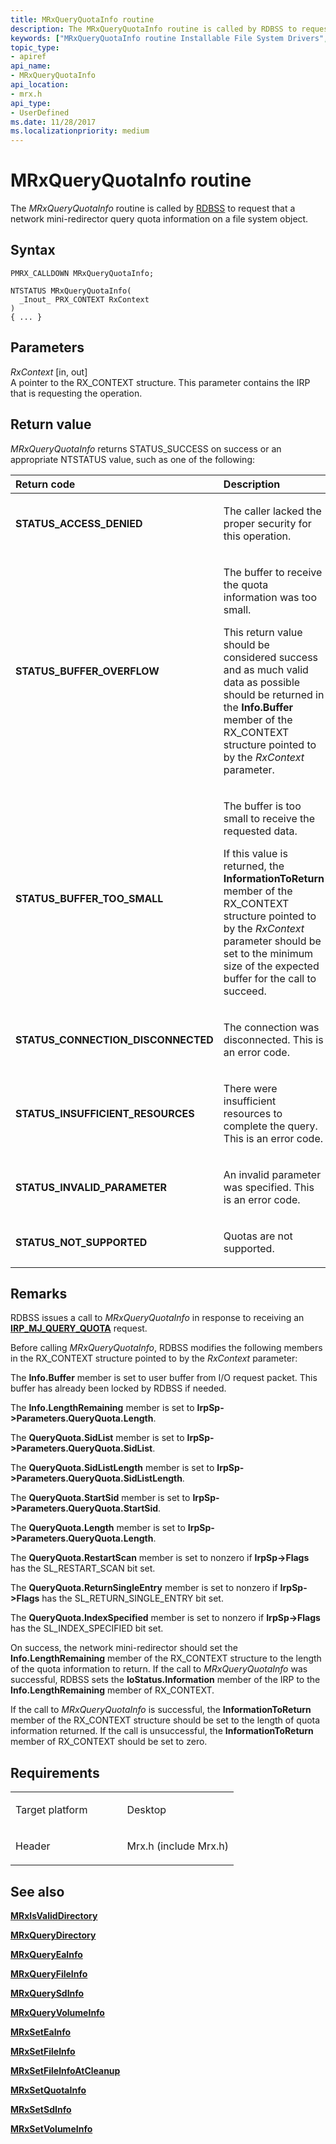 ```yaml
---
title: MRxQueryQuotaInfo routine
description: The MRxQueryQuotaInfo routine is called by RDBSS to request that a network mini-redirector query quota information on a file system object.
keywords: ["MRxQueryQuotaInfo routine Installable File System Drivers", "PMRX_CALLDOWN"]
topic_type:
- apiref
api_name:
- MRxQueryQuotaInfo
api_location:
- mrx.h
api_type:
- UserDefined
ms.date: 11/28/2017
ms.localizationpriority: medium
---
```


# MRxQueryQuotaInfo routine


The *MRxQueryQuotaInfo* routine is called by [RDBSS](./the-rdbss-driver-and-library.md) to request that a network mini-redirector query quota information on a file system object.

Syntax
------

```ManagedCPlusPlus
PMRX_CALLDOWN MRxQueryQuotaInfo;

NTSTATUS MRxQueryQuotaInfo(
  _Inout_ PRX_CONTEXT RxContext
)
{ ... }
```

Parameters
----------

*RxContext* \[in, out\]  
A pointer to the RX\_CONTEXT structure. This parameter contains the IRP that is requesting the operation.

Return value
------------

*MRxQueryQuotaInfo* returns STATUS\_SUCCESS on success or an appropriate NTSTATUS value, such as one of the following:

<table>
<colgroup>
<col width="50%" />
<col width="50%" />
</colgroup>
<thead>
<tr class="header">
<th align="left">Return code</th>
<th align="left">Description</th>
</tr>
</thead>
<tbody>
<tr class="odd">
<td align="left"><strong>STATUS_ACCESS_DENIED</strong></td>
<td align="left"><p>The caller lacked the proper security for this operation.</p></td>
</tr>
<tr class="even">
<td align="left"><strong>STATUS_BUFFER_OVERFLOW</strong></td>
<td align="left"><p>The buffer to receive the quota information was too small.</p>
<p>This return value should be considered success and as much valid data as possible should be returned in the <strong>Info.Buffer</strong> member of the RX_CONTEXT structure pointed to by the <em>RxContext</em> parameter.</p></td>
</tr>
<tr class="odd">
<td align="left"><strong>STATUS_BUFFER_TOO_SMALL</strong></td>
<td align="left"><p>The buffer is too small to receive the requested data.</p>
<p>If this value is returned, the <strong>InformationToReturn</strong> member of the RX_CONTEXT structure pointed to by the <em>RxContext</em> parameter should be set to the minimum size of the expected buffer for the call to succeed.</p></td>
</tr>
<tr class="even">
<td align="left"><strong>STATUS_CONNECTION_DISCONNECTED</strong></td>
<td align="left"><p>The connection was disconnected. This is an error code.</p></td>
</tr>
<tr class="odd">
<td align="left"><strong>STATUS_INSUFFICIENT_RESOURCES</strong></td>
<td align="left"><p>There were insufficient resources to complete the query. This is an error code.</p></td>
</tr>
<tr class="even">
<td align="left"><strong>STATUS_INVALID_PARAMETER</strong></td>
<td align="left"><p>An invalid parameter was specified. This is an error code.</p></td>
</tr>
<tr class="odd">
<td align="left"><strong>STATUS_NOT_SUPPORTED</strong></td>
<td align="left"><p>Quotas are not supported.</p></td>
</tr>
</tbody>
</table>

 

Remarks
-------

RDBSS issues a call to *MRxQueryQuotaInfo* in response to receiving an [**IRP\_MJ\_QUERY\_QUOTA**](irp-mj-query-quota.md) request.

Before calling *MRxQueryQuotaInfo*, RDBSS modifies the following members in the RX\_CONTEXT structure pointed to by the *RxContext* parameter:

The **Info.Buffer** member is set to user buffer from I/O request packet. This buffer has already been locked by RDBSS if needed.

The **Info.LengthRemaining** member is set to **IrpSp-&gt;Parameters.QueryQuota.Length**.

The **QueryQuota.SidList** member is set to **IrpSp-&gt;Parameters.QueryQuota.SidList**.

The **QueryQuota.SidListLength** member is set to **IrpSp-&gt;Parameters.QueryQuota.SidListLength**.

The **QueryQuota.StartSid** member is set to **IrpSp-&gt;Parameters.QueryQuota.StartSid**.

The **QueryQuota.Length** member is set to **IrpSp-&gt;Parameters.QueryQuota.Length**.

The **QueryQuota.RestartScan** member is set to nonzero if **IrpSp-&gt;Flags** has the SL\_RESTART\_SCAN bit set.

The **QueryQuota.ReturnSingleEntry** member is set to nonzero if **IrpSp-&gt;Flags** has the SL\_RETURN\_SINGLE\_ENTRY bit set.

The **QueryQuota.IndexSpecified** member is set to nonzero if **IrpSp-&gt;Flags** has the SL\_INDEX\_SPECIFIED bit set.

On success, the network mini-redirector should set the **Info.LengthRemaining** member of the RX\_CONTEXT structure to the length of the quota information to return. If the call to *MRxQueryQuotaInfo* was successful, RDBSS sets the **IoStatus.Information** member of the IRP to the **Info.LengthRemaining** member of RX\_CONTEXT.

If the call to *MRxQueryQuotaInfo* is successful, the **InformationToReturn** member of the RX\_CONTEXT structure should be set to the length of quota information returned. If the call is unsuccessful, the **InformationToReturn** member of RX\_CONTEXT should be set to zero.

Requirements
------------

<table>
<colgroup>
<col width="50%" />
<col width="50%" />
</colgroup>
<tbody>
<tr class="odd">
<td align="left"><p>Target platform</p></td>
<td align="left">Desktop</td>
</tr>
<tr class="even">
<td align="left"><p>Header</p></td>
<td align="left">Mrx.h (include Mrx.h)</td>
</tr>
</tbody>
</table>

## See also


[**MRxIsValidDirectory**](/windows-hardware/drivers/ddi/mrx/nc-mrx-pmrx_chkdir_calldown)

[**MRxQueryDirectory**](mrxquerydirectory.md)

[**MRxQueryEaInfo**](mrxqueryeainfo.md)

[**MRxQueryFileInfo**](mrxqueryfileinfo.md)

[**MRxQuerySdInfo**](mrxquerysdinfo.md)

[**MRxQueryVolumeInfo**](mrxqueryvolumeinfo.md)

[**MRxSetEaInfo**](mrxseteainfo.md)

[**MRxSetFileInfo**](mrxsetfileinfo.md)

[**MRxSetFileInfoAtCleanup**](mrxsetfileinfoatcleanup.md)

[**MRxSetQuotaInfo**](mrxsetquotainfo.md)

[**MRxSetSdInfo**](mrxsetsdinfo.md)

[**MRxSetVolumeInfo**](mrxsetvolumeinfo.md)

 

